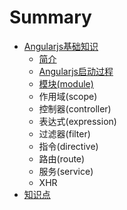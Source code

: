 # Summary

* [Angularjs基础知识](angularjs_part1.md)
   * [简介](angularjs_part1_intro.md)
   * [Angularjs启动过程](angularjs_part1_start.md)
   * [模块(module)](angularjs_part1_module.md)
   * 作用域(scope)
   * 控制器(controller)
   * 表达式(expression)
   * 过滤器(filter)
   * 指令(directive)
   * 路由(route)
   * 服务(service)
   * XHR
* [知识点](README.md)

